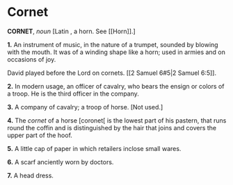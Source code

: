 # Cornet

**CORNET**, _noun_ \[Latin , a horn. See [[Horn]].\]

**1.** An instrument of music, in the nature of a trumpet, sounded by blowing with the mouth. It was of a winding shape like a horn; used in armies and on occasions of joy.

David played before the Lord on cornets. [[2 Samuel 6#5|2 Samuel 6:5]].

**2.** In modern usage, an officer of cavalry, who bears the ensign or colors of a troop. He is the third officer in the company.

**3.** A company of cavalry; a troop of horse. \[Not used.\]

**4.** The _cornet_ of a horse \[coronet\[ is the lowest part of his pastern, that runs round the coffin and is distinguished by the hair that joins and covers the upper part of the hoof.

**5.** A little cap of paper in which retailers inclose small wares.

**6.** A scarf anciently worn by doctors.

**7.** A head dress.